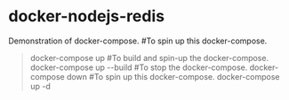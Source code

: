 # docker-nodejs-redis
Demonstration of docker-compose.
#To spin up this docker-compose.
 > docker-compose up
#To build and spin-up the docker-compose.
 > docker-compose up --build
#To stop the docker-compose.
 > docker-compose down
#To spin up this docker-compose.
 > docker-compose up -d
